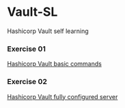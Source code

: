 # Vault-SL
Hashicorp Vault self learning

### Exercise 01
[Hashicorp Vault basic commands](/exercise-01-basic-commands)

### Exercise 02
[Hashicorp Vault fully configured server](/exercise-02-fully-configured-server)


